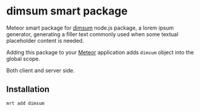 dimsum smart package
====================

Meteor smart package for [dimsum](https://github.com/ninjascribble/dimsum) node.js package, a lorem ipsum generator,
generating a filler text commonly used when some textual placeholder content is needed.

Adding this package to your [Meteor](http://www.meteor.com/) application adds `dimsum` object into the global scope.

Both client and server side.

Installation
------------

```
mrt add dimsum
```